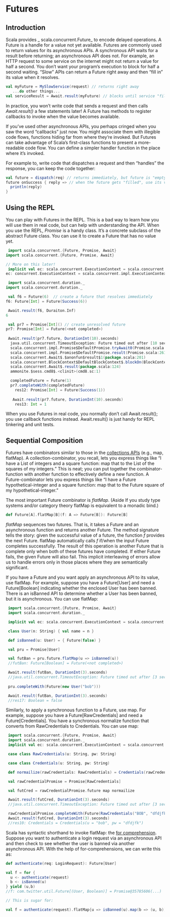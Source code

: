 # Futures

## Introduction

Scala provides _ scala.concurrent.Future_ to encode delayed operations. A Future is a handle for a value not yet
available. Futures are commonly used to return values for its asynchronous APIs. A synchronous API waits for a
result before returning; an asynchronous API does not. For example, an HTTP request to some service on the internet
might not return a value for half a second. You don’t want your program’s execution to block for half a second waiting.
“Slow” APIs can return a Future right away and then “fill in” its value when it resolves.

```scala
val myFuture = MySlowService(request) // returns right away
   ...do other things...
val serviceResult = Await.result(myFuture) // blocks until service "fills in" myFuture
```
In practice, you won’t write code that sends a request and then calls _Await.result()_ a few statements later! A Future
has methods to register callbacks to invoke when the value becomes available.

If you’ve used other asynchronous APIs, you perhaps cringed when you saw the word “callbacks” just now. You might
associate them with illegible code flows, functions hiding far from where they’re invoked. But Futures can take
advantage of Scala’s first-class functions to present a more-readable code flow. You can define a simpler handler
function in the place where it’s invoked.

For example to, write code that dispatches a request and then “handles” the response, you can keep the code together:

```scala
val future = dispatch(req) // returns immediately, but future is "empty"
future onSuccess { reply => // when the future gets "filled", use its value
  println(reply)
}
```

## Using the REPL

You can play with Futures in the REPL. This is a bad way to learn how you will use them in real code, but can help with
understanding the API. When you use the REPL, _Promise_ is a handy class. It’s a concrete subclass of the abstract
Future class. You can use it to create a Future that has no value yet.

```scala
 import scala.concurrent.{Future, Promise, Await}
import scala.concurrent.{Future, Promise, Await}

// More on this later!
 implicit val ec: scala.concurrent.ExecutionContext = scala.concurrent.ExecutionContext.global
ec: concurrent.ExecutionContext = scala.concurrent.impl.ExecutionContextImpl$$anon$341c89d2f[Running, parallelism = 12, size = 0, active = 0, running = 0, steals = 0, tasks = 0, submissions = 0]

 import scala.concurrent.duration._
import scala.concurrent.duration._

 val f6 = Future(6)  // create a future that resolves immediately
f6: Future[Int] = Future(Success(6))

 Await.result(f6, Duraiton.Inf)
6

 val pr7 = Promise[Int]() // create unresolved future
pr7: Promise[Int] = Future(<not completed>)
  
 Await.result(pr7.future, DurationInt(10).seconds)
  java.util.concurrent.TimeoutException: Future timed out after [10 seconds]
  scala.concurrent.impl.Promise$DefaultPromise.tryAwait0(Promise.scala:248)
  scala.concurrent.impl.Promise$DefaultPromise.result(Promise.scala:261)
  scala.concurrent.Await$.$anonfun$result$1(package.scala:201)
  scala.concurrent.BlockContext$DefaultBlockContext$.blockOn(BlockContext.scala:62)
  scala.concurrent.Await$.result(package.scala:124)
  ammonite.$sess.cmd8$.<clinit>(cmd8.sc:1)

  completedFuture = Future(1)   
  pr7.completeWith(completedFuture)
    res12: Promise[Int] = Future(Success(1))
    
   Await.result(pr7.future, DurationInt(10).seconds)
    res13: Int = 1
```
When you use Futures in real code, you normally don’t call Await.result(); you use callback functions instead.
Await.result() is just handy for REPL tinkering and unit tests.

## Sequential Composition

Futures have combinators similar to those in the [collections APIs](./Collections.md) (e.g., map, flatMap). A
collection-combinator, you recall, lets you express things like “I have a List of integers and a square function: map
that to the List of the squares of my integers.” This is neat; you can put together the combinator-function with another
function to effectively define a new function. A Future-combinator lets you express things like “I have a Future
hypothetical-integer and a square function: map that to the Future square of my hypothetical-integer.”

The most important Future combinator is _flatMap_.  (Aside If you study type systems and/or category theory flatMap is
equivalent to a monadic bind.)

```scala
def Future[A].flatMap[B](f: A => Future[B]): Future[B]
```

_flatMap_ sequences two futures. That is, it takes a Future and an asynchronous function and returns another Future.
The method signature tells the story: given the successful value of a future, the function _f_ provides the next Future.
flatMap automatically calls _f_ if/when the input Future completes successfully. The result of this operation is another
Future that is complete only when both of these futures have completed. If either Future fails, the given Future will
also fail. This implicit interleaving of errors allow us to handle errors only in those places where they are
semantically significant.

If you have a Future and you want apply an asynchronous API to its value, use flatMap. For example, suppose you have a
Future[User] and need a Future[Boolean] indicating whether the enclosed User has been banned. There is an isBanned API
to determine whether a User has been banned, but it is asynchronous. You can use flatMap:

```scala
 import scala.concurrent.{Future, Promise, Await}
 import scala.concurrent.duration._

 implicit val ec: scala.concurrent.ExecutionContext = scala.concurrent.ExecutionContext.global

 class User(n: String) { val name = n }

 def isBanned(u: User) = { Future(false) }

 val pru = Promise[User]

 val futBan = pru.future.flatMap(u => isBanned(u))
 //futBan: Future[Boolean] = Future(<not completed>)

 Await.result(futBan, DurationInt(3).seconds) 
 //java.util.concurrent.TimeoutException: Future timed out after [3 seconds]
 
 pru.completeWith(Future(new User("bob")))

 Await.result(futBan, DurationInt(3).seconds)
 //res17: Boolean = false
```

Similarly, to apply a synchronous function to a Future, use map. For example, suppose you have a Future[RawCredentials]
and need a Future[Credentials]. You have a synchronous normalize function that converts from RawCredentials to
Credentials. You can use map:

```scala
 import scala.concurrent.{Future, Promise, Await}
 import scala.concurrent.duration._
 implicit val ec: scala.concurrent.ExecutionContext = scala.concurrent.ExecutionContext.global

 case class RawCredentials(u: String, pw: String)

 case class Credentials(u: String, pw: String)

 def normailize(rawCredentials: RawCredentials) = Credentials(rawCredentials.u.toLowerCase, rawCredentials.pw)

 val rawCredentialPromise = Promise[RawCredentials]

 val futCred = rawCredentialPromise.future map normailize

 Await.result(futCred, DurationInt(3).seconds)
 //java.util.concurrent.TimeoutException: Future timed out after [3 seconds]

 rawCredentialPromise.completeWith(Future(RawCredentials("BOB", "dfdjfk")))
 Await.result(futCred, DurationInt(3).seconds)
 //res10: Credentials = Credentials(u = "bob", pw = "dfdjfk")

```

Scala has syntactic shorthand to invoke flatMap: the [for comprehension](For-Comprehensions.md). Suppose you want to authenticate a login request
via an asynchronous API and then check to see whether the user is banned via another asynchronous API. With the help of
for-comprehensions, we can write this as:

```scala
def authenticate(req: LoginRequest): Future[User]

val f = for {
  u <- authenticate(request)
  b <- isBanned(u)
} yield (u,b)
//f: com.twitter.util.Future[(User, Boolean)] = Promise@35785606(...)

// This is sugar for: 

val f = authenticate(request).flatMap{u => isBanned(u).map(b => (u, b))}
```

